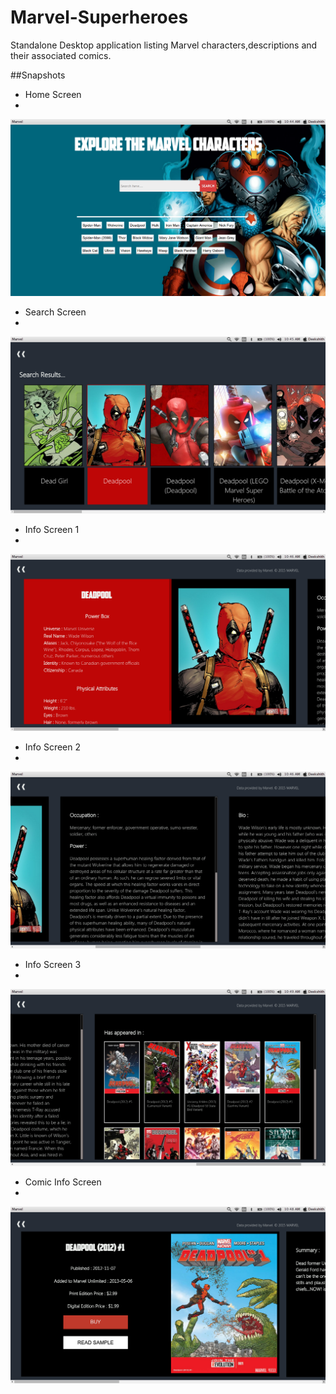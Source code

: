 # Marvel-Superheroes
Standalone Desktop application listing Marvel characters,descriptions and their associated comics.

##Snapshots
- Home Screen
- 
![alt tag](https://raw.githubusercontent.com/DeekshithShetty/Marvel-Superheroes/master/Snapshots/snapshot-1.png)

- Search Screen
- 
![alt tag](https://raw.githubusercontent.com/DeekshithShetty/Marvel-Superheroes/master/Snapshots/snapshot-2.png)

- Info Screen 1
- 
![alt tag](https://raw.githubusercontent.com/DeekshithShetty/Marvel-Superheroes/master/Snapshots/snapshot-3.png)

- Info Screen 2
- 
![alt tag](https://raw.githubusercontent.com/DeekshithShetty/Marvel-Superheroes/master/Snapshots/snapshot-4.png)

- Info Screen 3
- 
![alt tag](https://raw.githubusercontent.com/DeekshithShetty/Marvel-Superheroes/master/Snapshots/snapshot-5.png)

- Comic Info Screen
- 
![alt tag](https://raw.githubusercontent.com/DeekshithShetty/Marvel-Superheroes/master/Snapshots/snapshot-6.png)
